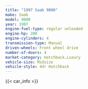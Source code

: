 ```yaml
---
title: "1997 Saab 9000"
make: Saab
model: 9000
year: 1997
engine-fuel-type: regular unleaded
engine-hp: 200
engine-cylinders: 4
transmission-type: Manual
driven-wheels: Front wheel drive
number-of-doors: 4
market-category: Hatchback,Luxury
vehicle-size: Midsize
vehicle-style: 4dr Hatchback
---
```


{{< car_info >}}
